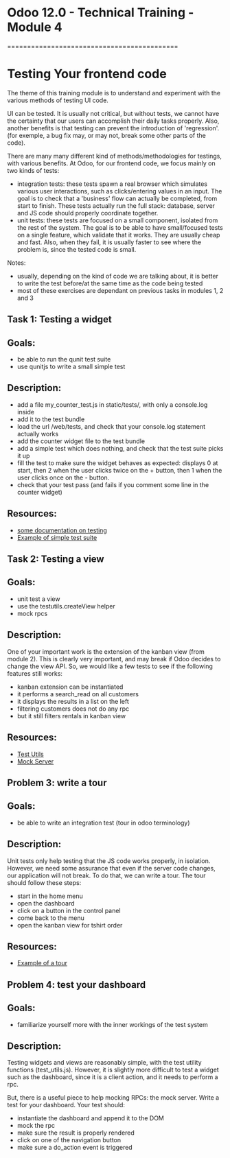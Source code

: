 # Odoo 12.0 - Technical Training - Module 4
===========================================

# Testing Your frontend code

The theme of this training module is to understand and experiment with the
various methods of testing UI code.

UI can be tested.  It is usually not critical, but without tests, we cannot have
the certainty that our users can accomplish their daily tasks properly.  Also,
another benefits is that testing can prevent the introduction of 'regression'.
(for exemple, a bug fix may, or may not, break some other parts of the code).

There are many many different kind of methods/methodologies for testings, with
various benefits.  At Odoo, for our frontend code, we focus mainly on two kinds
of tests:
- integration tests: these tests spawn a real browser which simulates various
  user interactions, such as clicks/entering values in an input.  The goal is
  to check that a 'business' flow can actually be completed, from start to
  finish.  These tests actually run the full stack: database, server and JS
  code should properly coordinate together.
- unit tests: these tests are focused on a small component, isolated from the
  rest of the system.  The goal is to be able to have small/focused tests on a
  single feature, which validate that it works.  They are usually cheap and
  fast.  Also, when they fail, it is usually faster to see where the problem is,
  since the tested code is small.

Notes:
- usually, depending on the kind of code we are talking about, it is better to
  write the test before/at the same time as the code being tested
- most of these exercises are dependant on previous tasks in modules 1, 2 and 3


## Task 1: Testing a widget

Goals:
------
- be able to run the qunit test suite
- use qunitjs to write a small simple test

Description:
------------
- add a file my_counter_test.js in static/tests/, with only a console.log inside
- add it to the test bundle
- load the url /web/tests, and check that your console.log statement actually
  works
- add the counter widget file to the test bundle
- add a simple test which does nothing, and check that the test suite picks it up
- fill the test to make sure the widget behaves as expected: displays 0 at start,
  then 2 when the user clicks twice on the + button, then 1 when the user clicks
  once on the - button.
- check that your test pass (and fails if you comment some line in the counter
  widget)

Resources:
----------
- [some documentation on testing](https://www.odoo.com/documentation/12.0/reference/testing.html#testing-js-code)
- [Example of simple test suite](https://github.com/odoo/odoo/blob/57decbbed6d3d8899b09a58361ae9b30d39a9c03/addons/web/static/tests/chrome/pager_tests.js)


## Task 2: Testing a view

Goals:
------
- unit test a view
- use the testutils.createView helper
- mock rpcs

Description:
------------
One of your important work is the extension of the kanban view (from module 2).
This is clearly very important, and may break if Odoo decides to change the view
API. So, we would like a few tests to see if the following features still works:

- kanban extension can be instantiated
- it performs a search_read on all customers
- it displays the results in a list on the left
- filtering customers does not do any rpc
- but it still filters rentals in kanban view

Resources:
----------
- [Test Utils](https://github.com/odoo/odoo/blob/c3048b14657364afbeda31dd852f103b596dc5c7/addons/web/static/tests/helpers/test_utils.js)
- [Mock Server](https://github.com/odoo/odoo/blob/c3048b14657364afbeda31dd852f103b596dc5c7/addons/web/static/tests/helpers/mock_server.js)


## Problem 3: write a tour

Goals:
------
- be able to write an integration test (tour in odoo terminology)

Description:
------------
Unit tests only help testing that the JS code works properly, in isolation.
However, we need some assurance that even if the server code changes, our
application will not break.  To do that, we can write a tour.  The tour should
follow these steps:

- start in the home menu
- open the dashboard
- click on a button in the control panel
- come back to the menu
- open the kanban view for tshirt order

Resources:
----------
- [Example of a tour](https://github.com/odoo/odoo/blob/57decbbed6d3d8899b09a58361ae9b30d39a9c03/addons/project/static/src/js/tour.js)


## Problem 4: test your dashboard

Goals:
------
- familiarize yourself more with the inner workings of the test system

Description:
------------
Testing widgets and views are reasonably simple, with the test utility functions (test_utils.js).  However, it is slightly more difficult to test a widget such as the  dashboard, since it is a client action, and it needs to perform a rpc.

But, there is a useful piece to help mocking RPCs: the mock server.  Write a test for your dashboard.  Your test should:

- instantiate the dashboard and append it to the DOM
- mock the rpc
- make sure the result is properly rendered
- click on one of the navigation button
- make sure a do_action event is triggered

